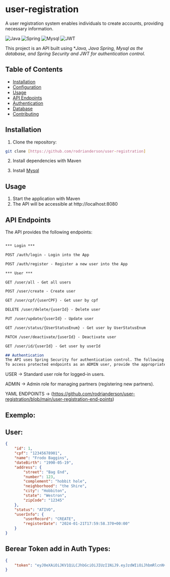 # user-registration
 A user registration system enables individuals to create accounts, providing necessary information.

![Java](https://img.shields.io/badge/java-%23ED8B00.svg?style=for-the-badge&logo=openjdk&logoColor=white)
![Spring](https://img.shields.io/badge/spring-%236DB33F.svg?style=for-the-badge&logo=spring&logoColor=white)
![Mysql](https://img.shields.io/badge/mysql-%23316192.svg?style=for-the-badge&logo=postgresql&logoColor=white)
![JWT](https://img.shields.io/badge/JWT-black?style=for-the-badge&logo=JSON%20web%20tokens)

This project is an API built using **Java, Java Spring, Mysql as the database, and Spring Security and JWT for authentication control.*

## Table of Contents

- [Installation](#installation)
- [Configuration](#configuration)
- [Usage](#usage)
- [API Endpoints](#api-endpoints)
- [Authentication](#authentication)
- [Database](#database)
- [Contributing](#contributing)

## Installation

1. Clone the repository:

```bash
git clone [https://github.com/rodrianderson/user-registration]
```

2. Install dependencies with Maven

3. Install [Mysql](https://www.mysql.com/)

## Usage

1. Start the application with Maven
2. The API will be accessible at http://localhost:8080


## API Endpoints
The API provides the following endpoints:

```markdown

*** Login ***

POST /auth/login - Login into the App

POST /auth/register - Register a new user into the App

*** User ***

GET /user/all - Get all users

POST /user/create - Create user

GET /user/cpf/{userCPF} - Get user by cpf

DELETE /user/delete/{userId} - Delete user

PUT /user/update/{userId} - Update user

GET /user/status/{UserStatusEnum} - Get user by UserStatusEnum

PATCH /user/deactivate/{userId} - Deactivate user

GET /user/id/{userId} - Get user by userId

## Authentication
The API uses Spring Security for authentication control. The following roles are available:
To access protected endpoints as an ADMIN user, provide the appropriate authentication credentials in the request header.

```
USER -> Standard user role for logged-in users.

ADMIN -> Admin role for managing partners (registering new partners).

YAML ENDPOINTS -> (https://github.com/rodrianderson/user-registration/blob/main/user-registration-end-points)

## Exemplo:

## User:
```json
{
	"id": 1,
	"cpf": "12345678901",
	"name": "Frodo Baggins",
	"dateBirth": "1990-05-19",
	"address": {
		"street": "Bag End",
		"number": 123,
		"complement": "hobbit hole",
		"neighborhood": "the Shire",
		"city": "Hobbiton",
		"state": "Westron",
		"zipCode": "12345"
	},
	"status": "ATIVO",
	"userInfo": {
		"userRecord": "CREATE",
		"registerDate": "2024-01-21T17:59:58.370+00:00"
	}
}
```
## Berear Token add in Auth Types:
```json
{
	"token": "eyJ0eXAiOiJKV1QiLCJhbGciOiJIUzI1NiJ9.eyJzdWIiOiJhbmRlcnNvbiIsImlzcyI6ImF1dGgtYXBpIiwiZXhwIjoxNzA1ODgzNDI4fQ.pJkfEWX6tN3pRmPTMk_NPDZBWyNW8zC24bpJJ_vIPiQ"
}




